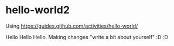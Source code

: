 # hello-world2
Using https://guides.github.com/activities/hello-world/

Hello Hello Hello. 
Making changes "write a bit about yourself" :D :D 
